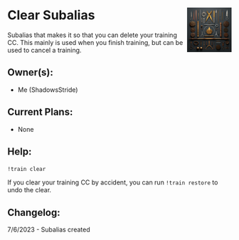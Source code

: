 <h1>Clear Subalias<img align="right" src="image.png" width="100px"></h1>

Subalias that makes it so that you can delete your training CC. This mainly is used when you finish training, but can be used to cancel a training.

## Owner(s):
- Me (ShadowsStride)

## Current Plans:
- None

## Help:
`!train clear`

If you clear your training CC by accident, you can run `!train restore` to undo the clear.

## Changelog:

7/6/2023 - Subalias created
